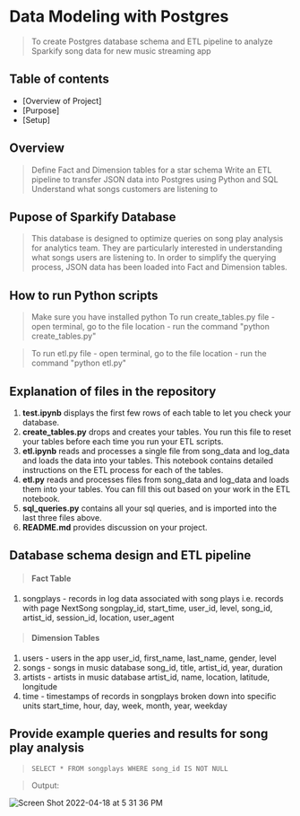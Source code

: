 # Data Modeling with Postgres
> To create Postgres database schema and ETL pipeline to analyze Sparkify song data for new music streaming app

## Table of contents
* [Overview of Project]
* [Purpose]
* [Setup]

## **Overview**
> Define Fact and Dimension tables for a star schema 
> Write an ETL pipeline to transfer JSON data into Postgres using Python and SQL
> Understand what songs customers are listening to

## **Pupose of Sparkify Database**
> This database is designed to optimize queries on song play analysis for analytics team. They are particularly interested in understanding what songs users are listening to.
> In order to simplify the querying process, JSON data has been loaded into Fact and Dimension tables.

## **How to run Python scripts**
> Make sure you have installed python 
> To run create_tables.py file
     - open terminal, go to the file location
     - run the command "python create_tables.py"

> To run etl.py file
    - open terminal, go to the file location
    - run the command "python etl.py"

## **Explanation of files in the repository** 
1. __test.ipynb__ displays the first few rows of each table to let you check your database.
2. __create_tables.py__ drops and creates your tables. You run this file to reset your tables before each time you run your ETL scripts.
3. __etl.ipynb__ reads and processes a single file from song_data and log_data and loads the data into your tables. This notebook contains detailed instructions on the ETL process for each of the tables.
4. __etl.py__ reads and processes files from song_data and log_data and loads them into your tables. You can fill this out based on your work in the ETL notebook.
5. __sql_queries.py__ contains all your sql queries, and is imported into the last three files above.
6. __README.md__ provides discussion on your project.

## **Database schema design and ETL pipeline** 

> #### Fact Table
1. songplays - records in log data associated with song plays i.e. records with page NextSong
songplay_id, start_time, user_id, level, song_id, artist_id, session_id, location, user_agent

> #### Dimension Tables
1. users - users in the app
user_id, first_name, last_name, gender, level
2. songs - songs in music database
song_id, title, artist_id, year, duration
3. artists - artists in music database
artist_id, name, location, latitude, longitude
4. time - timestamps of records in songplays broken down into specific units
start_time, hour, day, week, month, year, weekday

## **Provide example queries and results for song play analysis** 

> `SELECT * FROM songplays
WHERE song_id IS NOT NULL`

>Output:

![Screen Shot 2022-04-18 at 5 31 36 PM](https://user-images.githubusercontent.com/17342090/163897373-2a001f47-7e57-4d3e-b5d5-7c34a4cfab38.png)
